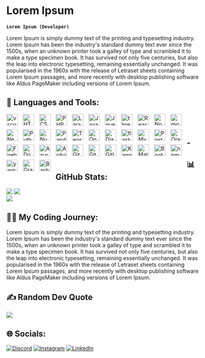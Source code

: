 # Lorem Ipsum

**` Lorem Ipsum (Developer) `**

Lorem Ipsum is simply dummy text of the printing and typesetting industry. Lorem Ipsum has been the industry's standard dummy text ever since the 1500s, when an unknown printer took a galley of type and scrambled it to make a type specimen book. It has survived not only five centuries, but also the leap into electronic typesetting, remaining essentially unchanged. It was popularised in the 1960s with the release of Letraset sheets containing Lorem Ipsum passages, and more recently with desktop publishing software like Aldus PageMaker including versions of Lorem Ipsum.

## 🧰 Languages and Tools:

<img align="left" alt="vscode" width="30px" style="padding-bottom:10px;padding-right:10px;" src="https://cdn.jsdelivr.net/gh/devicons/devicon/icons/vscode/vscode-original.svg" />
<img align="left" alt="HTML" width="30px" style="padding-bottom:10px;padding-right:10px;" src="https://cdn.jsdelivr.net/gh/devicons/devicon/icons/html5/html5-plain.svg" />
<img align="left" alt="CSS" width="30px" style="padding-bottom:10px;padding-right:10px;" src="https://cdn.jsdelivr.net/gh/devicons/devicon/icons/css3/css3-plain.svg" />
<img align="left" alt="PHP" width="30px" style="padding-bottom:10px;padding-right:10px;" src="https://cdn.jsdelivr.net/gh/devicons/devicon/icons/php/php-original.svg" />
<img align="left" alt="Laravel" width="30px" style="padding-bottom:10px;padding-right:10px;" src="https://cdn.jsdelivr.net/gh/devicons/devicon/icons/laravel/laravel-plain.svg" />
<img align="left" alt="JavaScript" width="30px" style="padding-bottom:10px;padding-right:10px;" src="https://cdn.jsdelivr.net/gh/devicons/devicon/icons/javascript/javascript-plain.svg" />
<img align="left" alt="Jquery" width="30px" style="padding-bottom:10px;padding-right:10px;" src="https://cdn.jsdelivr.net/gh/devicons/devicon/icons/jquery/jquery-plain-wordmark.svg" />
<img align="left" alt="threeJS" width="30px" style="padding-bottom:10px;padding-right:10px;" src="https://cdn.jsdelivr.net/gh/devicons/devicon/icons/threejs/threejs-original-wordmark.svg" />
<img align="left" alt="React" width="30px" style="padding-bottom:10px;padding-right:10px;" src="https://cdn.jsdelivr.net/gh/devicons/devicon/icons/react/react-original.svg" />
<img align="left" alt="NodeJS" width="30px" style="padding-bottom:10px;padding-right:10px;" src="https://cdn.jsdelivr.net/gh/devicons/devicon/icons/nodejs/nodejs-original.svg" />
<img align="left" alt="mongoDB" width="30px" style="padding-bottom:10px;padding-right:10px;" src="https://cdn.jsdelivr.net/gh/devicons/devicon/icons/mongodb/mongodb-original-wordmark.svg" />
<img align="left" alt="NextJS" width="30px" style="padding-bottom:10px;padding-right:10px;" src="https://cdn.jsdelivr.net/gh/devicons/devicon/icons/nextjs/nextjs-original-wordmark.svg" />
<img align="left" alt="Python" width="30px" style="padding-bottom:10px;padding-right:10px;" src="https://cdn.jsdelivr.net/gh/devicons/devicon/icons/python/python-plain.svg" />
<img align="left" alt="Numpy" width="30px" style="padding-bottom:10px;padding-right:10px;" src="https://cdn.jsdelivr.net/gh/devicons/devicon/icons/numpy/numpy-original.svg" />
<img align="left" alt="Pandas" width="30px" style="padding-bottom:10px;padding-right:10px;" src="https://cdn.jsdelivr.net/gh/devicons/devicon/icons/pandas/pandas-original-wordmark.svg" />
<img align="left" alt="Tensorflow" width="30px" style="padding-bottom:10px;padding-right:10px;" src="https://cdn.jsdelivr.net/gh/devicons/devicon/icons/tensorflow/tensorflow-original.svg" />
<img align="left" alt="OpenCV" width="30px" style="padding-bottom:10px;padding-right:10px;" src="https://cdn.jsdelivr.net/gh/devicons/devicon/icons/opencv/opencv-original-wordmark.svg" />
<img align="left" alt="Django" width="30px" style="padding-bottom:10px;padding-right:10px;" src="https://cdn.jsdelivr.net/gh/devicons/devicon/icons/django/django-plain.svg" />
<img align="left" alt="flask" width="30px" style="padding-bottom:10px;padding-right:10px;" src="https://cdn.jsdelivr.net/gh/devicons/devicon/icons/flask/flask-original-wordmark.svg" />
<img align="left" alt="MySQL" width="30px" style="padding-bottom:10px;padding-right:10px;" src="https://cdn.jsdelivr.net/gh/devicons/devicon/icons/mysql/mysql-original-wordmark.svg" />
<img align="left" alt="PostgreSQL" width="30px" style="padding-bottom:10px;padding-right:10px;" src="https://cdn.jsdelivr.net/gh/devicons/devicon/icons/postgresql/postgresql-plain-wordmark.svg" />
<img align="left" alt="Oracle" width="30px" style="padding-bottom:10px;padding-right:10px;" src="https://cdn.jsdelivr.net/gh/devicons/devicon/icons/oracle/oracle-original.svg" />
<img align="left" alt="Firebase" width="30px" style="padding-bottom:10px;padding-right:10px;" src="https://cdn.jsdelivr.net/gh/devicons/devicon/icons/firebase/firebase-plain-wordmark.svg" />
<img align="left" alt="Docker" width="30px" style="padding-bottom:10px;padding-right:10px;" src="https://cdn.jsdelivr.net/gh/devicons/devicon/icons/docker/docker-plain-wordmark.svg" />
<img align="left" alt="Azure" width="30px" style="padding-bottom:10px;padding-right:10px;" src="https://cdn.jsdelivr.net/gh/devicons/devicon/icons/azure/azure-original.svg" />
<img align="left" alt="Arduino" width="30px" style="padding-bottom:10px;padding-right:10px;" src="https://cdn.jsdelivr.net/gh/devicons/devicon/icons/arduino/arduino-original.svg" />
<img align="left" alt="GitHub" width="30px" style="padding-bottom:10px;padding-right:10px;" src="https://cdn.jsdelivr.net/gh/devicons/devicon/icons/github/github-original.svg" />
<img align="left" alt="Git" width="30px" style="padding-bottom:10px;padding-right:10px;" src="https://cdn.jsdelivr.net/gh/devicons/devicon/icons/git/git-original.svg" />
<img align="left" alt="Gitlab" width="30px" style="padding-bottom:10px;padding-right:10px;" src="https://cdn.jsdelivr.net/gh/devicons/devicon/icons/gitlab/gitlab-original.svg" />
<img align="left" alt="Kaggle" width="30px" style="padding-bottom:10px;padding-right:10px;" src="https://cdn.jsdelivr.net/gh/devicons/devicon/icons/kaggle/kaggle-original-wordmark.svg" />
<img align="left" alt="MaterialUI" width="30px" style="padding-bottom:10px;padding-right:10px;" src="https://cdn.jsdelivr.net/gh/devicons/devicon/icons/materialui/materialui-original.svg" />
<img align="left" alt="Bootstrap" width="30px" style="padding-bottom:10px;padding-right:10px;" src="https://cdn.jsdelivr.net/gh/devicons/devicon/icons/bootstrap/bootstrap-plain.svg" />
<img align="left" alt="npm" width="30px" style="padding-bottom:10px;padding-right:10px;" src="https://cdn.jsdelivr.net/gh/devicons/devicon/icons/npm/npm-original-wordmark.svg" />
<img align="left" alt="yarn" width="30px" style="padding-bottom:10px;padding-right:10px;" src="https://cdn.jsdelivr.net/gh/devicons/devicon/icons/yarn/yarn-original-wordmark.svg" />
<img align="left" alt="Gradle" width="30px" style="padding-bottom:10px;padding-right:10px;" src="https://cdn.jsdelivr.net/gh/devicons/devicon/icons/gradle/gradle-plain.svg" />
<img align="left" alt="Bash" width="30px" style="padding-bottom:10px;padding-right:10px;" src="https://cdn.jsdelivr.net/gh/devicons/devicon/icons/bash/bash-original.svg" />
<br/>
<br/>

## -

## 📊 GitHub Stats:
![](https://github-readme-streak-stats.herokuapp.com/?user=ZarelLast&theme=tokyonight&hide_border=true&include_all_commits=true&count_private=true)
![](https://github-readme-stats.vercel.app/api/top-langs/?username=ZarelLast&theme=tokyonight&hide_border=true&include_all_commits=true&count_private=true&layout=compact)<br/>
![](https://github-readme-stats.vercel.app/api?username=ZarelLast&theme=tokyonight&hide_border=true&include_all_commits=true&count_private=true\&rank_icon=github)


## 👨‍💻 My Coding Journey:

Lorem Ipsum is simply dummy text of the printing and typesetting industry. Lorem Ipsum has been the industry's standard dummy text ever since the 1500s, when an unknown printer took a galley of type and scrambled it to make a type specimen book. It has survived not only five centuries, but also the leap into electronic typesetting, remaining essentially unchanged. It was popularised in the 1960s with the release of Letraset sheets containing Lorem Ipsum passages, and more recently with desktop publishing software like Aldus PageMaker including versions of Lorem Ipsum.

## ✍️ Random Dev Quote
![](https://quotes-github-readme.vercel.app/api?type=horizontal&theme=tokyonight)

## 🌐 Socials:

[![Discord](https://img.shields.io/badge/Discord-%237289DA.svg?logo=discord&logoColor=white)](https://discordapp.com/users/926391344644100106)
[![Instagram](https://img.shields.io/badge/Instagram-%23E4405F.svg?logo=Instagram&logoColor=white)](https://www.instagram.com/triwibow_ilham/)
[![LinkedIn](https://img.shields.io/badge/LinkedIn-%230077B5.svg?logo=linkedin&logoColor=white)](https://www.linkedin.com/in/m-ilham-tri/)
